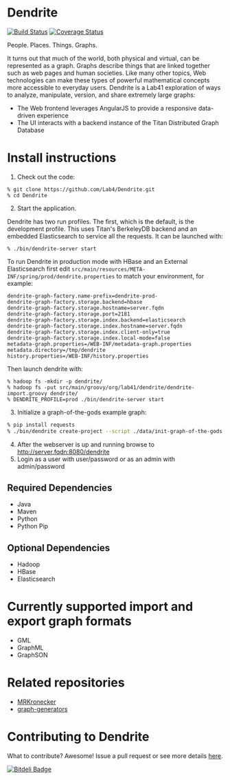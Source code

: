 Dendrite
=======
[![Build Status](https://travis-ci.org/Lab41/Dendrite.png?branch=master)](https://travis-ci.org/Lab41/Dendrite) [![Coverage Status](https://coveralls.io/repos/Lab41/Dendrite/badge.png)](https://coveralls.io/r/Lab41/Dendrite)

People. Places. Things. Graphs.

It turns out that much of the world, both physical and virtual, can be represented as a graph. Graphs describe things that are linked together such as web pages and human societies. Like many other topics, Web technologies can make these types of powerful mathematical concepts more accessible to everyday users.
Dendrite is a Lab41 exploration of ways to analyze, manipulate, version, and share extremely large graphs:
- The Web frontend leverages AngularJS to provide a responsive data-driven experience
- The UI interacts with a backend instance of the Titan Distributed Graph Database

Install instructions
====================

1. Check out the code:

```
% git clone https://github.com/Lab4/Dendrite.git
% cd Dendrite
```

2. Start the application.

Dendrite has two run profiles. The first, which is the default, is the
development profile. This uses Titan's BerkeleyDB backend and an embedded
Elasticsearch to service all the requests. It can be launched with:

```
% ./bin/dendrite-server start
```

To run Dendrite in production mode with HBase and an External Elasticsearch first edit ``src/main/resources/META-INF/spring/prod/dendrite.properties`` to match your environment, for example:

```
dendrite-graph-factory.name-prefix=dendrite-prod-
dendrite-graph-factory.storage.backend=hbase
dendrite-graph-factory.storage.hostname=server.fqdn
dendrite-graph-factory.storage.port=2181
dendrite-graph-factory.storage.index.backend=elasticsearch
dendrite-graph-factory.storage.index.hostname=server.fqdn
dendrite-graph-factory.storage.index.client-only=true
dendrite-graph-factory.storage.index.local-mode=false
metadata-graph.properties=/WEB-INF/metadata-graph.properties
metadata.directory=/tmp/dendrite
history.properties=/WEB-INF/history.properties
```

Then launch dendrite with:

```
% hadoop fs -mkdir -p dendrite/
% hadoop fs -put src/main/groovy/org/lab41/dendrite/dendrite-import.groovy dendrite/
% DENDRITE_PROFILE=prod ./bin/dendrite-server start
```

3. Initialize a graph-of-the-gods example graph:

```bash
% pip install requests
% ./bin/dendrite create-project --script ./data/init-graph-of-the-gods.groovy graph-of-the-gods
```

4. After the webserver is up and running browse to http://server.fqdn:8080/dendrite
5. Login as a user with user/password or as an admin with admin/password

Required Dependencies
---------------------

- Java
- Maven
- Python
- Python Pip

Optional Dependencies
---------------------

- Hadoop
- HBase
- Elasticsearch


Currently supported import and export graph formats 
===================================================

- GML
- GraphML
- GraphSON

Related repositories
====================

 - [MRKronecker](https://github.com/Lab41/MRKronecker)
 - [graph-generators](http://lab41.github.io/graph-generators/)

Contributing to Dendrite
=======================

What to contribute?  Awesome!  Issue a pull request or see more details [here](https://github.com/Lab41/Dendrite/blob/master/CONTRIBUTING.md).

[![Bitdeli Badge](https://d2weczhvl823v0.cloudfront.net/Lab41/dendrite/trend.png)](https://bitdeli.com/free "Bitdeli Badge")

